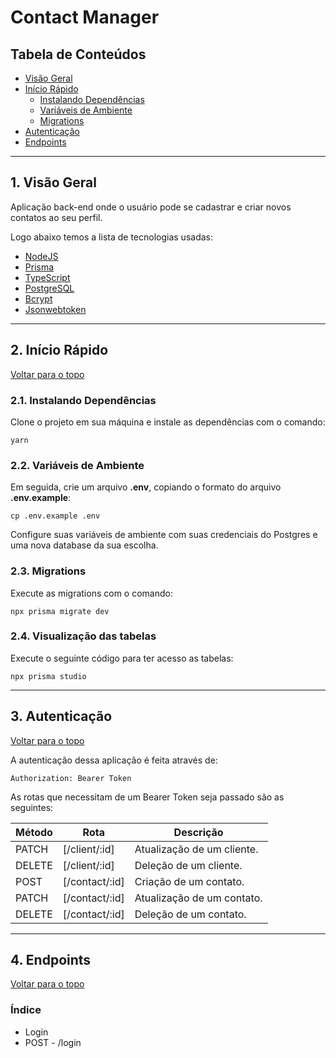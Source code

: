 # Contact Manager

## Tabela de Conteúdos

- [Visão Geral](#1-visão-geral)
- [Início Rápido](#2-início-rápido)
  - [Instalando Dependências](#21-instalando-dependências)
  - [Variáveis de Ambiente](#22-variáveis-de-ambiente)
  - [Migrations](#23-migrations)
- [Autenticação](#3-autenticação)
- [Endpoints](#4-endpoints)

---

## 1. Visão Geral

Aplicação back-end onde o usuário pode se cadastrar e criar novos contatos ao seu perfil.

Logo abaixo temos a lista de tecnologias usadas:

- [NodeJS](https://nodejs.org/en/)
- [Prisma](https://www.prisma.io/)
- [TypeScript](https://www.typescriptlang.org/)
- [PostgreSQL](https://www.postgresql.org/)
- [Bcrypt](https://www.npmjs.com/package/bcrypt)
- [Jsonwebtoken](https://www.npmjs.com/package/jsonwebtoken)

---

## 2. Início Rápido

[ Voltar para o topo ](#tabela-de-conteúdos)

### 2.1. Instalando Dependências

Clone o projeto em sua máquina e instale as dependências com o comando:

```shell
yarn
```

### 2.2. Variáveis de Ambiente

Em seguida, crie um arquivo **.env**, copiando o formato do arquivo **.env.example**:

```
cp .env.example .env
```

Configure suas variáveis de ambiente com suas credenciais do Postgres e uma nova database da sua escolha.

### 2.3. Migrations

Execute as migrations com o comando:

```
npx prisma migrate dev
```

### 2.4. Visualização das tabelas

Execute o seguinte código para ter acesso as tabelas:

```
npx prisma studio
```

---

## 3. Autenticação

[ Voltar para o topo ](#tabela-de-conteúdos)

A autenticação dessa aplicação é feita através de:

```
Authorization: Bearer Token
```

As rotas que necessitam de um Bearer Token seja passado são as seguintes:

| Método  | Rota           | Descrição                                      |
| ------  | -------------- | ---------------------------------------------- |
| PATCH   | [/client/:id]  | Atualização de um cliente.                     |
| DELETE  | [/client/:id]  | Deleção de um cliente.                         |
| POST    | [/contact/:id] | Criação de um contato.                         |
| PATCH   | [/contact/:id] | Atualização de um contato.                     |
| DELETE  | [/contact/:id] | Deleção de um contato.                         |

---

## 4. Endpoints

[ Voltar para o topo ](#tabela-de-conteúdos)

### Índice

- Login
 - POST - /login
